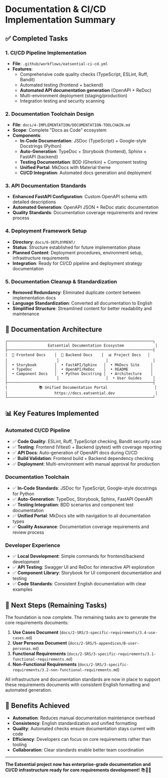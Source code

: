 # Documentation & CI/CD Implementation Summary

## ✅ Completed Tasks

### 1. CI/CD Pipeline Implementation
- **File**: `.github/workflows/eatsential-ci-cd.yml`
- **Features**: 
  - Comprehensive code quality checks (TypeScript, ESLint, Ruff, Bandit)
  - Automated testing (frontend + backend)
  - **Automated API documentation generation** (OpenAPI + ReDoc)
  - Multi-environment deployment (staging/production)
  - Integration testing and security scanning

### 2. Documentation Toolchain Design
- **File**: `docs/4-IMPLEMENTATION/DOCUMENTATION-TOOLCHAIN.md`
- **Scope**: Complete "Docs as Code" ecosystem
- **Components**:
  - **In-Code Documentation**: JSDoc (TypeScript) + Google-style Docstrings (Python)
  - **Auto-Generation**: TypeDoc + Storybook (frontend), Sphinx + FastAPI (backend)
  - **Testing Documentation**: BDD (Gherkin) + Component testing
  - **Unified Portal**: MkDocs with Material theme
  - **CI/CD Integration**: Automated docs generation and deployment

### 3. API Documentation Standards
- **Enhanced FastAPI Configuration**: Custom OpenAPI schema with detailed descriptions
- **Automated Generation**: OpenAPI JSON + ReDoc static documentation
- **Quality Standards**: Documentation coverage requirements and review process

### 4. Deployment Framework Setup
- **Directory**: `docs/6-DEPLOYMENT/`  
- **Status**: Structure established for future implementation phase
- **Planned Content**: Deployment procedures, environment setup, infrastructure requirements
- **Integration**: Ready for CI/CD pipeline and deployment strategy documentation

### 5. Documentation Cleanup & Standardization
- **Removed Redundancy**: Eliminated duplicate content between implementation docs
- **Language Standardization**: Converted all documentation to English
- **Simplified Structure**: Streamlined content for better readability and maintenance

## 🔗 Documentation Architecture

```
┌─────────────────────────────────────────────────────────────────┐
│                  Eatsential Documentation Ecosystem              │
├─────────────────────────────────────────────────────────────────┤
│  🎨 Frontend Docs    │  🔧 Backend Docs    │  📊 Project Docs   │
│                      │                     │                    │
│  • Storybook        │  • FastAPI/Sphinx   │  • MkDocs Site     │
│  • TypeDoc          │  • OpenAPI/ReDoc    │  • README          │
│  • Component Docs   │  • Python Docstring │  • Architecture    │
│                      │                     │  • User Guides     │
├─────────────────────────────────────────────────────────────────┤
│              📚 Unified Documentation Portal                     │
│                     https://docs.eatsential.dev                  │
└─────────────────────────────────────────────────────────────────┘
```

## 📊 Key Features Implemented

### Automated CI/CD Pipeline
- ✅ **Code Quality**: ESLint, Ruff, TypeScript checking, Bandit security scan
- ✅ **Testing**: Frontend (Vitest) + Backend (pytest) with coverage reporting
- ✅ **API Docs**: Auto-generation of OpenAPI docs during CI/CD
- ✅ **Build Validation**: Frontend build + Backend dependency checking
- ✅ **Deployment**: Multi-environment with manual approval for production

### Documentation Toolchain
- ✅ **In-Code Standards**: JSDoc for TypeScript, Google-style docstrings for Python
- ✅ **Auto-Generation**: TypeDoc, Storybook, Sphinx, FastAPI OpenAPI
- ✅ **Testing Integration**: BDD scenarios and component test documentation
- ✅ **Unified Portal**: MkDocs site with navigation to all documentation types
- ✅ **Quality Assurance**: Documentation coverage requirements and review process

### Developer Experience
- ✅ **Local Development**: Simple commands for frontend/backend development
- ✅ **API Testing**: Swagger UI and ReDoc for interactive API exploration  
- ✅ **Component Library**: Storybook for UI component documentation and testing
- ✅ **Code Standards**: Consistent English documentation with clear examples

## 🎯 Next Steps (Remaining Tasks)

The foundation is now complete. The remaining tasks are to generate the core requirements documents:

1. **Use Cases Document** (`docs/2-SRS/3-specific-requirements/3.4-use-cases.md`)
2. **User Personas Document** (`docs/2-SRS/5-appendices/B-user-personas.md`)  
3. **Functional Requirements** (`docs/2-SRS/3-specific-requirements/3.1-functional-requirements.md`)
4. **Non-Functional Requirements** (`docs/2-SRS/3-specific-requirements/3.2-non-functional-requirements.md`)

All infrastructure and documentation standards are now in place to support these requirements documents with consistent English formatting and automated generation.

## 🚀 Benefits Achieved

- **Automation**: Reduces manual documentation maintenance overhead
- **Consistency**: English standardization and unified formatting
- **Quality**: Automated checks ensure documentation stays current with code
- **Efficiency**: Developers can focus on core requirements rather than tooling
- **Collaboration**: Clear standards enable better team coordination

---

**The Eatsential project now has enterprise-grade documentation and CI/CD infrastructure ready for core requirements development!** 📚🔧✨